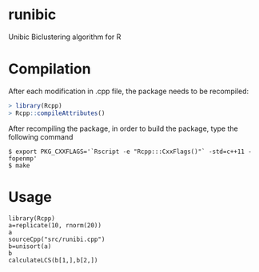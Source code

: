 # runibic
Unibic Biclustering algorithm for R


# Compilation

After each modification in .cpp file, the package needs to be recompiled:
```R
> library(Rcpp)
> Rcpp::compileAttributes()
```

After recompiling the package, in order to build the package, type the following command
```
$ export PKG_CXXFLAGS='`Rscript -e "Rcpp:::CxxFlags()"` -std=c++11 -fopenmp'
$ make

```

# Usage

```
library(Rcpp)
a=replicate(10, rnorm(20))
a
sourceCpp("src/runibi.cpp")
b=unisort(a)
b
calculateLCS(b[1,],b[2,])
```
